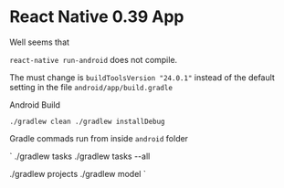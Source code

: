 React Native 0.39 App
====================

Well seems that

`
react-native run-android
`
does not compile. 

The must change is `buildToolsVersion "24.0.1"` instead of the default setting in the file `android/app/build.gradle`

Android Build

`
./gradlew clean
./gradlew installDebug
`

Gradle commads run from inside `android` folder

`
./gradlew tasks
./gradlew tasks --all

./gradlew projects
./gradlew model
`